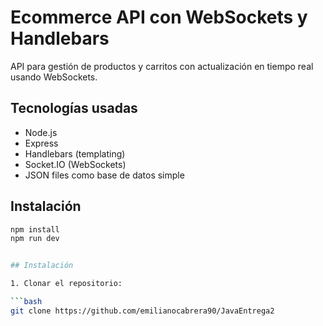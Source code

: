 # Ecommerce API con WebSockets y Handlebars

API para gestión de productos y carritos con actualización en tiempo real usando WebSockets.

## Tecnologías usadas

- Node.js
- Express
- Handlebars (templating)
- Socket.IO (WebSockets)
- JSON files como base de datos simple

## Instalación

```bash
npm install
npm run dev


## Instalación

1. Clonar el repositorio:

```bash
git clone https://github.com/emilianocabrera90/JavaEntrega2
